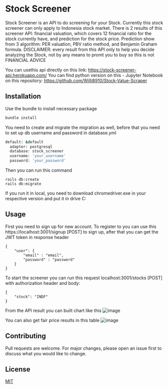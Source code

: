 # Stock Screener

Stock Screener is an API to do screening for your Stock. Currently this stock screener can only apply to Indonesia stock market. 
There is 2 results of this screener API: financial valuation, which covers 12 financial ratio for the stock currently have, and prediction for the stock price. Prediction show from 3 algorithm: PER valuation, PBV ratio method, and Benjamin Graham formula. 
DISCLAIMER: every result from this API only to help you decide analyzing the Stock, not by any means to promt you to buy so this is not FINANCIAL ADVICE

You can usethis api directly on this link: https://stock-screener-api.herokuapp.com/
You can find python version on this - Jupyter Notebook on this repository: https://github.com/Willi8910/Stock-Value-Scraper

## Installation

Use the bundle to install necessary package

```bash 
bundle install
```

You need to create and migrate the migration as well, before that you need to set up db username and password in database.yml
```bash 
default: &default
  adapter: postgresql
  database: stock_screener
  username: 'your_username'
  password: 'your_password'
```

Then you can run this command

``` 
rails db:create
rails db:migrate
```

If you run it in local, you need to download chromedriver.exe in your respective version and put it in drive C:


## Usage

First you need to sign up for new account. To register to you can use this https://localhost:3001/signup [POST] to sign up, after that you can get the JWT token in response header
```
{
    "user": {
        "email" : "email",
        "password" : "password"
    }
}
```

To start the screener you can run this request localhost:3001/stocks [POST] with authorization header and body:
```
{
    "stock": "INDF"
}
```

From the API result you can built chart like this
![image](https://user-images.githubusercontent.com/16332498/152307104-bc8bb58b-45bf-4ab4-aa65-1012207f7308.png)

You can also get fair price results in this table
![image](https://user-images.githubusercontent.com/16332498/152307281-1a8ad128-4919-4f80-a2d2-bdcd9c769099.png)


## Contributing
Pull requests are welcome. For major changes, please open an issue first to discuss what you would like to change.

## License
[MIT](https://choosealicense.com/licenses/mit/)
